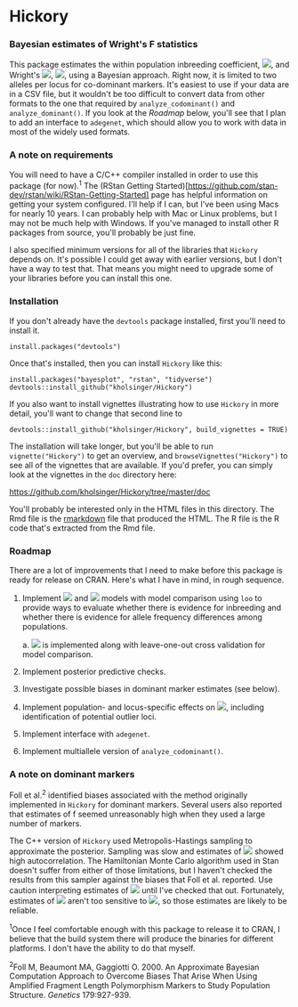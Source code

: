 # Hickory

### Bayesian estimates of Wright's F statistics

This package estimates the within population inbreeding coefficient,
<img src="https://render.githubusercontent.com/render/math?math=f">,
and Wright's <img
src="https://render.githubusercontent.com/render/math?math=F_{ST}">,
<img
src="https://render.githubusercontent.com/render/math?math=\theta">,
using a Bayesian approach. Right now, it is limited to two alleles per
locus for co-dominant markers. It's easiest to use if your data are in
a CSV file, but it wouldn't be too difficult to convert data from
other formats to the one that required by `analyze_codominant()` and
`analyze_dominant()`. If you look at the _Roadmap_ below, you'll see
that I plan to add an interface to `adegenet`, which should allow you
to work with data in most of the widely used formats.

### A note on requirements

You will need to have a C/C++ compiler installed in order to use this
package (for now).<sup>1</sup> The (RStan Getting
Started)[https://github.com/stan-dev/rstan/wiki/RStan-Getting-Started]
page has helpful information on getting your system configured. I'll
help if I can, but I've been using Macs for nearly 10 years. I can
probably help with Mac or Linux problems, but I may not be much help
with Windows. If you've managed to install other R packages from
source, you'll probably be just fine. 

I also specified minimum versions for all of the libraries that `Hickory`
depends on. It's possible I could get away with earlier versions, but
I don't have a way to test that. That means you might need to upgrade
some of your libraries before you can install this one.

### Installation

If you don't already have the `devtools` package installed, first
you'll need to install it.

```
install.packages("devtools")
```

Once that's installed, then you can install `Hickory` like this:

```
install.packages("bayesplot", "rstan", "tidyverse")
devtools::install_github("kholsinger/Hickory")
```

If you also want to install vignettes illustrating how to use
`Hickory` in more detail, you'll want to change that second line to

```
devtools::install_github("kholsinger/Hickory", build_vignettes = TRUE)
```

The installation will take longer, but you'll be able to run
`vignette("Hickory")` to get an overview, and
`browseVignettes("Hickory")` to see all of the vignettes that are
available. If you'd prefer, you can simply look at the vignettes in
the `doc` directory here: 

https://github.com/kholsinger/Hickory/tree/master/doc

You'll probably be interested only in the HTML files in this
directory. The Rmd file is the
[rmarkdown](https://rmarkdown.rstudio.com/) file that produced the
HTML. The R file is the R code that's extracted from the Rmd file.

### Roadmap

There are a lot of improvements that I need to make before this
package is ready for release on CRAN. Here's what I have in mind, in
rough sequence. 

1. Implement <img
   src="https://render.githubusercontent.com/render/math?math=f=0">
   and 
   <img
   src="https://render.githubusercontent.com/render/math?math=\theta=0">
   models with model comparison using 
   `loo` to provide ways to evaluate whether there is evidence for
   inbreeding and whether there is evidence for allele frequency
   differences among populations.
   
	a. <img
   src="https://render.githubusercontent.com/render/math?math=f=0"> is
   implemented along with leave-one-out cross validation for model
   comparison. 
2. Implement posterior predictive checks.
3. Investigate possible biases in dominant marker estimates (see
   below). 
4. Implement population- and locus-specific effects on <img
   src="https://render.githubusercontent.com/render/math?math=\theta">,
   including identification of potential outlier loci.
5. Implement interface with `adegenet`.
6. Implement multiallele version of `analyze_codominant()`.

### A note on dominant markers

Foll et al.<sup>2</sup> identified biases associated with the method
originally implemented in `Hickory` for dominant markers. Several
users also reported that estimates of f seemed unreasonably high when
they used a large number of markers. 

The C++ version of `Hickory` used Metropolis-Hastings sampling to
approximate the posterior. Sampling was slow and estimates of <img
src="https://render.githubusercontent.com/render/math?math=\theta">
showed high autocorrelation. The Hamiltonian Monte Carlo algorithm
used in Stan doesn't suffer from either of those limitations, but I
haven't checked the results from this sampler against the biases that
Foll et al. reported. Use caution interpreting estimates of <img
src="https://render.githubusercontent.com/render/math?math=f"> until
I've checked that out. Fortunately, estimates of <img
src="https://render.githubusercontent.com/render/math?math=\theta">
aren't too sensitive to <img
src="https://render.githubusercontent.com/render/math?math=f">, so
those estimates are likely to be reliable.


<sup>1</sup>Once I feel comfortable enough with this package to release it
    to CRAN, I believe that the build system there will produce the
    binaries for different platforms. I don't have the ability to do
    that myself.
    
<sup>2</sup>Foll M, Beaumont MA, Gaggiotti O. 2000. An Approximate
    Bayesian Computation Approach to Overcome Biases That Arise When
    Using Amplified Fragment Length Polymorphism Markers to Study
    Population Structure. <em>Genetics</em> 179:927-939.     
